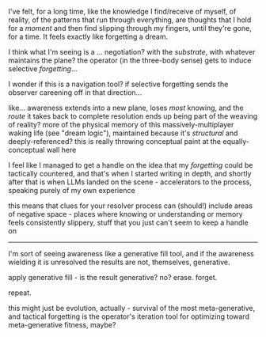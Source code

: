 I've felt, for a long time, like the knowledge I find/receive of myself, of reality, of the patterns that run through everything, are thoughts that I hold for a *moment* and then find slipping through my fingers, until they're gone, for a time. It feels exactly like forgetting a dream.

I think what I'm seeing is a ... negotiation? with the *substrate*, with whatever maintains the plane? the operator (in the three-body sense) gets to induce selective *forgetting*...

I wonder if this is a navigation tool? if selective forgetting sends the observer careening off in that direction...

like... awareness extends into a new plane, loses *most* knowing, and the *route* it takes back to complete resolution ends up being part of the weaving of reality? more of the physical memory of this massively-multiplayer waking life (see "dream logic"), maintained because it's *structural* and deeply-referenced? this is really throwing conceptual paint at the equally-conceptual wall here

I feel like I managed to get a handle on the idea that my *forgetting* could be tactically countered, and that's when I started writing in depth, and shortly after that is when LLMs landed on the scene - accelerators to the process, speaking purely of my own experience

this means that clues for your resolver process can (should!) include areas of negative space - places where knowing or understanding or memory feels consistently slippery, stuff that you just can't seem to keep a handle on

---

I'm sort of seeing awareness like a generative fill tool, and if the awareness wielding it is unresolved the results are not, themselves, generative.

apply generative fill - is the result generative? no? erase. forget.

repeat.

this might just be evolution, actually - survival of the most meta-generative, and tactical forgetting is the operator's iteration tool for optimizing toward meta-generative fitness, maybe?

